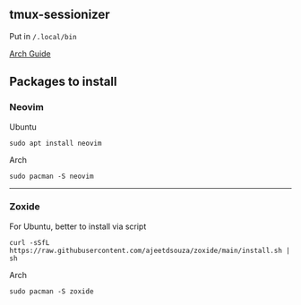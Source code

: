## tmux-sessionizer
<p>Put in <code>/.local/bin</code></p>

[Arch Guide](/arch/README.md)

## Packages to install
### Neovim
Ubuntu
```
sudo apt install neovim
```
Arch
```
sudo pacman -S neovim
```
<hr>

### Zoxide
For Ubuntu, better to install via script
```
curl -sSfL https://raw.githubusercontent.com/ajeetdsouza/zoxide/main/install.sh | sh
```
Arch
```
sudo pacman -S zoxide
```
